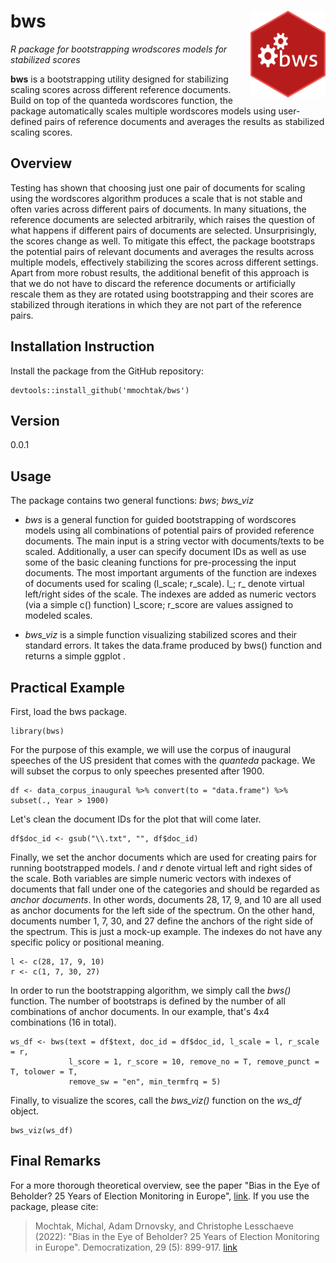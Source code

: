 # bws <img src="/man/bws.png" style="max-width:100%;" height="139" align="right">
*R package for bootstrapping wrodscores models for stabilized scores*

**bws** is a bootstrapping utility designed for stabilizing scaling scores across different reference documents. Build on top of the quanteda wordscores function, the package automatically scales multiple wordscores models using user-defined pairs of reference documents and averages the results as stabilized scaling scores.

## Overview
Testing has shown that choosing just one pair of documents for scaling using the wordscores algorithm produces a scale that is not stable and often varies across different pairs of documents. In many situations, the reference documents are selected arbitrarily, which raises the question of what happens if different pairs of documents are selected. Unsurprisingly, the scores change as well. To mitigate this effect, the package bootstraps the potential pairs of relevant documents and averages the results across multiple models, effectively stabilizing the scores across different settings. Apart from more robust results, the additional benefit of this approach is that we do not have to discard the reference documents or artificially rescale them as they are rotated using bootstrapping and their scores are stabilized through iterations in which they are not part of the reference pairs.

## Installation Instruction
Install the package from the GitHub repository:
```
devtools::install_github('mmochtak/bws')
```
## Version
0.0.1

## Usage
The package contains two general functions: *bws*; *bws_viz*

-	*bws* is a general function for guided bootstrapping of wordscores models using all combinations of potential pairs of provided reference documents. The main input is a string vector with documents/texts to be scaled. Additionally, a user can specify document IDs as well as use some of the basic cleaning functions for pre-processing the input documents. The most important arguments of the function are indexes of documents used for scaling (l_scale; r_scale). l_; r_ denote virtual left/right sides of the scale. The indexes are added as numeric vectors (via a simple c() function) l_score; r_score are values assigned to modeled scales.

-	*bws_viz* is a simple function visualizing stabilized scores and their standard errors. It takes the data.frame produced by bws() function and returns a simple ggplot . 

## Practical Example
First, load the bws package.

```
library(bws)
```

For the purpose of this example, we will use the corpus of inaugural speeches of the US president that comes with the *quanteda* package. We will subset the corpus to only speeches presented after 1900.

```
df <- data_corpus_inaugural %>% convert(to = "data.frame") %>% subset(., Year > 1900)
```

Let's clean the document IDs for the plot that will come later.

```
df$doc_id <- gsub("\\.txt", "", df$doc_id)
```

Finally, we set the anchor documents which are used for creating pairs for running bootstrapped models. *l* and *r* denote virtual left and right sides of the scale. Both variables are simple numeric vectors with indexes of documents that fall under one of the categories and should be regarded as *anchor documents*. In other words, documents 28, 17, 9, and 10 are all used as anchor documents for the left side of the spectrum. On the other hand, documents number 1, 7, 30, and 27 define the anchors of the right side of the spectrum. This is just a mock-up example. The indexes do not have any specific policy or positional meaning. 

```
l <- c(28, 17, 9, 10)
r <- c(1, 7, 30, 27)
```

In order to run the bootstrapping algorithm, we simply call the *bws()* function. The number of bootstraps is defined by the number of all combinations of anchor documents. In our example, that's 4x4 combinations (16 in total).

```
ws_df <- bws(text = df$text, doc_id = df$doc_id, l_scale = l, r_scale = r,
             l_score = 1, r_score = 10, remove_no = T, remove_punct = T, tolower = T, 
             remove_sw = "en", min_termfrq = 5)
```

Finally, to visualize the scores, call the *bws_viz()* function on the *ws_df* object.

```
bws_viz(ws_df)
```

## Final Remarks
For a more thorough theoretical overview, see the paper "Bias in the Eye of Beholder? 25 Years of Election Monitoring in Europe", [link](https://www.tandfonline.com/doi/full/10.1080/13510347.2021.2019219). If you use the package, please cite:
> Mochtak, Michal, Adam Drnovsky, and Christophe Lesschaeve (2022): "Bias in the Eye of Beholder? 25 Years of Election Monitoring in Europe". Democratization, 29 (5): 899-917. [link](https://www.tandfonline.com/doi/full/10.1080/13510347.2021.2019219)
